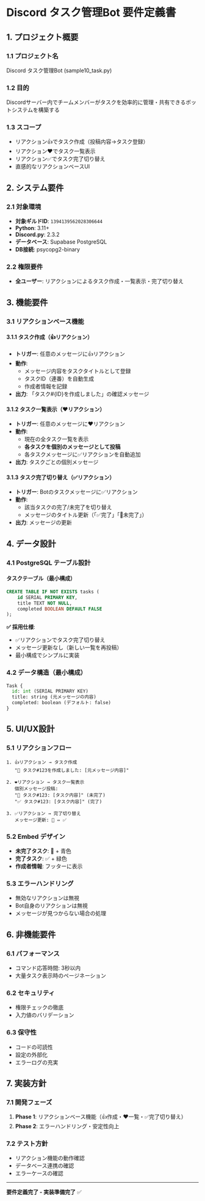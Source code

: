 # Discord タスク管理Bot 要件定義書

## 1. プロジェクト概要

### 1.1 プロジェクト名
Discord タスク管理Bot (sample10_task.py)

### 1.2 目的
Discordサーバー内でチームメンバーがタスクを効率的に管理・共有できるボットシステムを構築する

### 1.3 スコープ
- リアクション👍でタスク作成（投稿内容→タスク登録）
- リアクション❤️でタスク一覧表示
- リアクション✅でタスク完了切り替え
- 直感的なリアクションベースUI

## 2. システム要件

### 2.1 対象環境
- **対象ギルドID**: `1394139562028306644`
- **Python**: 3.11+
- **Discord.py**: 2.3.2
- **データベース**: Supabase PostgreSQL
- **DB接続**: psycopg2-binary

### 2.2 権限要件
- **全ユーザー**: リアクションによるタスク作成・一覧表示・完了切り替え

## 3. 機能要件

### 3.1 リアクションベース機能

#### 3.1.1 タスク作成（👍リアクション）
- **トリガー**: 任意のメッセージに👍リアクション
- **動作**: 
  - メッセージ内容をタスクタイトルとして登録
  - タスクID（連番）を自動生成
  - 作成者情報を記録
- **出力**: 「タスク#{ID}を作成しました」の確認メッセージ

#### 3.1.2 タスク一覧表示（❤️リアクション）
- **トリガー**: 任意のメッセージに❤️リアクション
- **動作**: 
  - 現在の全タスク一覧を表示
  - **各タスクを個別のメッセージとして投稿**
  - 各タスクメッセージに✅リアクションを自動追加
- **出力**: タスクごとの個別メッセージ

#### 3.1.3 タスク完了切り替え（✅リアクション）
- **トリガー**: Botのタスクメッセージに✅リアクション
- **動作**: 
  - 該当タスクの完了/未完了を切り替え
  - メッセージのタイトル更新（「✅完了」「📝未完了」）
- **出力**: メッセージの更新


## 4. データ設計

### 4.1 PostgreSQL テーブル設計

#### タスクテーブル（最小構成）
```sql
CREATE TABLE IF NOT EXISTS tasks (
    id SERIAL PRIMARY KEY,
    title TEXT NOT NULL,
    completed BOOLEAN DEFAULT FALSE
);
```

**✅ 採用仕様**: 
- ✅リアクションでタスク完了切り替え
- メッセージ更新なし（新しい一覧を再投稿）
- 最小構成でシンプルに実装

### 4.2 データ構造（最小構成）
```python
Task {
  id: int (SERIAL PRIMARY KEY)
  title: string (元メッセージの内容)
  completed: boolean (デフォルト: false)
}
```

## 5. UI/UX設計

### 5.1 リアクションフロー
```
1. 👍リアクション → タスク作成
   "📝 タスク#123を作成しました: [元メッセージ内容]"

2. ❤️リアクション → タスク一覧表示
   個別メッセージ投稿:
   "📝 タスク#123: [タスク内容]" (未完了)
   "✅ タスク#123: [タスク内容]" (完了)
   
3. ✅リアクション → 完了切り替え
   メッセージ更新: 📝 ⇔ ✅
```

### 5.2 Embed デザイン
- **未完了タスク**: 📝 + 青色
- **完了タスク**: ✅ + 緑色
- **作成者情報**: フッターに表示

### 5.3 エラーハンドリング
- 無効なリアクションは無視
- Bot自身のリアクションは無視
- メッセージが見つからない場合の処理

## 6. 非機能要件

### 6.1 パフォーマンス
- コマンド応答時間: 3秒以内
- 大量タスク表示時のページネーション

### 6.2 セキュリティ
- 権限チェックの徹底
- 入力値のバリデーション

### 6.3 保守性
- コードの可読性
- 設定の外部化
- エラーログの充実

## 7. 実装方針

### 7.1 開発フェーズ
1. **Phase 1**: リアクションベース機能（👍作成・❤️一覧・✅完了切り替え）
2. **Phase 2**: エラーハンドリング・安定性向上

### 7.2 テスト方針
- リアクション機能の動作確認
- データベース連携の確認
- エラーケースの確認

---

**要件定義完了 - 実装準備完了** ✅